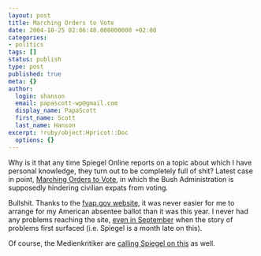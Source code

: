 ```yaml
---
layout: post
title: Marching Orders to Vote
date: 2004-10-25 02:06:48.000000000 +02:00
categories:
- politics
tags: []
status: publish
type: post
published: true
meta: {}
author:
  login: shanson
  email: papascott-wp@gmail.com
  display_name: PapaScott
  first_name: Scott
  last_name: Hanson
excerpt: !ruby/object:Hpricot::Doc
  options: {}
---
```

<p>Why is it that any time Spiegel Online reports on a topic about which I have personal knowledge, they turn out to be completely full of shit? Latest case in point, <a href="http://www.spiegel.de/spiegel/0,1518,324622,00.html" title="US-Wahlen in Deutschland: Marschbefehl zur Urne - Politik - SPIEGEL ONLINE">Marching Orders to Vote</a>, in which the Bush Administration is supposedly hindering civilian expats from voting. </p>
<p>Bullshit. Thanks to the <a href="http://www.fvap.gov/">fvap.gov website</a>, it was never easier for me to arrange for my American absentee ballot than it was this year. I never had any problems reaching the site, <a href="http://www.blognewsnetwork.com/members/0000001/2004/09/23.html#a6620" title="Adam Curry's Weblog">even in September</a> when the story of problems first surfaced (i.e. Spiegel is a month late on this).</p>
<p>Of course, the Medienkritiker are <a href="http://medienkritik.typepad.com/blog/2004/10/spiegel_online__5.html" title="Davids Medienkritik: SPIEGEL ONLINE: Marching Orders to Vote">calling Spiegel on this</a> as well.</p>
